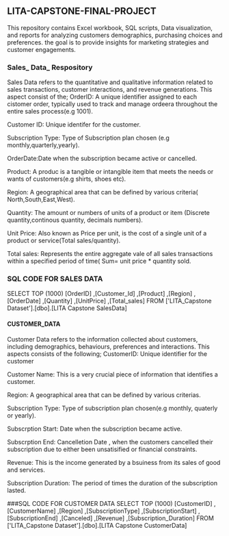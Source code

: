 ## LITA-CAPSTONE-FINAL-PROJECT
This repository contains Excel workbook, SQL scripts, Data visualization, and reports for analyzing customers demographics, purchasing choices and preferences. the goal is to provide insights for marketing strategies and customer engagements.

### Sales_ Data_ Respository
Sales Data refers to the quantitative and qualitative information related to sales transactions, customer interactions, and revenue generations.
This aspect consist of the;
OrderID: A unique identifier assigned to each cistomer order, typically used to track and manage ordeera throughout the entire sales process(e.g 1001).

Customer ID: Unique identifer for the customer.

Subscription Type: Type of Subscription plan chosen (e.g monthly,quarterly,yearly).

OrderDate:Date when the subscription became active or cancelled.

Product: A produc is a tangible or intangible item that meets the needs or wants of customers(e.g shirts, shoes etc).

Region: A geographical area that can be defined by various criteria( North,South,East,West).

Quantity: The amount or numbers of units of a product or item (Discrete quantity,continous quantity, decimals numbers).

Unit Price: Also known as Price per unit, is the cost of a single unit of a product or service(Total sales/quantity).

Total sales: Represents the entire aggregate vale of all sales transactions within a specified period of time( Sum= unit price * quantity sold.


### SQL CODE FOR SALES DATA
SELECT TOP (1000) [OrderID]
      ,[Customer_Id]
      ,[Product]
      ,[Region]
      ,[OrderDate]
      ,[Quantity]
      ,[UnitPrice]
      ,[Total_sales]
  FROM ['LITA_Capstone Dataset'].[dbo].[LITA Capstone SalesData]






#### CUSTOMER_DATA
Customer Data refers to the information collected about customers, including demographics, behaviours, preferences and interactions.
This aspects consists of the following; 
CustomerID: Unique identifier for the customer

Customer Name: This is a very crucial piece of information  that identifies a customer.

Region: A geographical area that can be defined by various criterias.

Subscription Type: Type of subscription plan chosen(e.g monthly, quaterly or yearly).

Subscrption Start: Date when the subscription became active.

Subscrption End: Cancelletion Date , when the customers cancelled their subscription due to either been unsatisified or financial constraints.

Revenue: This is the income generated by a bsuiness from its sales of good and services.

Subscription Duration: The period of times the duration of the subscription lasted.


###SQL CODE FOR CUSTOMER DATA
 SELECT TOP (1000) [CustomerID]
      ,[CustomerName]
      ,[Region]
      ,[SubscriptionType]
      ,[SubscriptionStart]
      ,[SubscriptionEnd]
      ,[Canceled]
      ,[Revenue]
      ,[Subscription_Duration]
  FROM ['LITA_Capstone Dataset'].[dbo].[LITA Capstone CustomerData]












